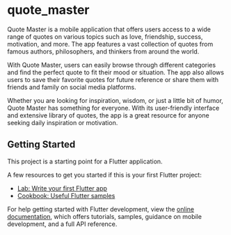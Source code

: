 # quote_master

Quote Master is a mobile application that offers users access to a wide range of quotes on various topics such as love, friendship, success, motivation, and more. The app features a vast collection of quotes from famous authors, philosophers, and thinkers from around the world.

With Quote Master, users can easily browse through different categories and find the perfect quote to fit their mood or situation. The app also allows users to save their favorite quotes for future reference or share them with friends and family on social media platforms.

Whether you are looking for inspiration, wisdom, or just a little bit of humor, Quote Master has something for everyone. With its user-friendly interface and extensive library of quotes, the app is a great resource for anyone seeking daily inspiration or motivation.

## Getting Started

This project is a starting point for a Flutter application.

A few resources to get you started if this is your first Flutter project:

- [Lab: Write your first Flutter app](https://docs.flutter.dev/get-started/codelab)
- [Cookbook: Useful Flutter samples](https://docs.flutter.dev/cookbook)

For help getting started with Flutter development, view the
[online documentation](https://docs.flutter.dev/), which offers tutorials,
samples, guidance on mobile development, and a full API reference.

